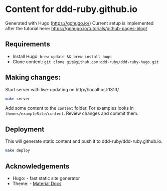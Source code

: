 # Content for ddd-ruby.github.io

Generated with Hugo (https://gohugo.io/)
Current setup is implemented after the tutorial here: https://gohugo.io/tutorials/github-pages-blog/


## Requirements

- Install Hugo: `brew update && brew install hugo`
- Clone content: `git clone git@github.com:ddd-ruby/ddd-ruby-hugo.git`

## Making changes:

Start server with live-updating on http://localhost:1313/

```bash
make server
```

Add some content to the `content` folder. For examples looks in `themes/exampleSite/content`.
Review changes and commit them.


## Deployment

This will generate static content and push it to ddd-ruby/ddd-ruby.github.io.

```bash
make deploy
```

## Acknowledgements

- Hugo: - fast static site generator
- Theme: - [Material Docs](http://themes.gohugo.io/theme/material-docs/)
